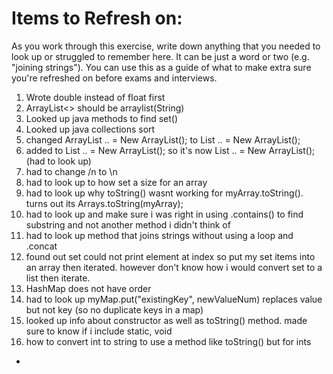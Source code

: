 # Items to Refresh on:

As you work through this exercise, write down anything that you needed to look up or struggled to remember here. It can be just a word or two (e.g. "joining strings"). You can use this as a guide of what to make extra sure you're refreshed on before exams and interviews.

1. Wrote double instead of float first
2. ArrayList<> should be arraylist(String)
3. Looked up java methods to find set()
4. Looked up java collections sort
5. changed ArrayList .. = New ArrayList<String>(); to List .. = New ArrayList<String>();
6. added <String> to List .. = New ArrayList<String>(); so it's now List<String> .. = New ArrayList<String>(); (had to look up)
7. had to change /n to \n
8. had to look up to how set a size for an array
9. had to look up why toString() wasnt working for myArray.toString(). turns out its Arrays.toString(myArray);
10. had to look up and make sure i was right in using .contains() to find substring and not another method i didn't think of
11. had to look up method that joins strings without using a loop and .concat
12. found out set could not print element at index so put my set items into an array then iterated. however don't know how i would convert set to a list then iterate.
13. HashMap does not have order
14. had to look up myMap.put("existingKey", newValueNum) replaces value but not key (so no duplicate keys in a map)
15. looked up info about constructor as well as toString() method. made sure to know if i include static, void
16. how to convert int to string to use a method like toString() but for ints
- 